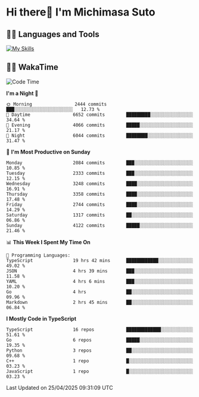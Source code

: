 # Hi there👋 I'm Michimasa Suto

## 🧑‍💻 Languages and Tools
[![My Skills](https://skillicons.dev/icons?i=ts,nextjs,react,go,python,aws)](https://skillicons.dev)

<!--
**Suto-Michimasa/Suto-Michimasa** is a ✨ _special_ ✨ repository because its `README.md` (this file) appears on your GitHub profile.

Here are some ideas to get you started:

- 🔭 I’m currently working on ...
- 🌱 I’m currently learning ...
- 👯 I’m looking to collaborate on ...
- 🤔 I’m looking for help with ...
- 💬 Ask me about ...
- 📫 How to reach me: ...
- 😄 Pronouns: ...
- ⚡ Fun fact: ...
-->
<!--
## 💎 Github Stats

<div>
  <img height="170" align="left" src="https://github-readme-stats.vercel.app/api?username=Suto-michimasa&count_private=true&show_icons=true&theme=dark" />
  <img height="170" src="https://github-readme-stats.vercel.app/api/top-langs/?username=Suto-michimasa&langs_count=8&layout=compact&theme=dark" />
</div>
-->
<!-- ## 🏆 GitHub Profile Trophy

<img width="800" src="https://github-profile-trophy.vercel.app/?username=Suto-michimasa&theme=onedark&no-frame=true"/>
 -->

## 🧑‍💻 WakaTime
<!--START_SECTION:waka-->
![Code Time](http://img.shields.io/badge/Code%20Time-735%20hrs%2055%20mins-blue)

**I'm a Night 🦉** 

```text
🌞 Morning                2444 commits        ███░░░░░░░░░░░░░░░░░░░░░░   12.73 % 
🌆 Daytime                6652 commits        █████████░░░░░░░░░░░░░░░░   34.64 % 
🌃 Evening                4066 commits        █████░░░░░░░░░░░░░░░░░░░░   21.17 % 
🌙 Night                  6044 commits        ████████░░░░░░░░░░░░░░░░░   31.47 % 
```
📅 **I'm Most Productive on Sunday** 

```text
Monday                   2084 commits        ███░░░░░░░░░░░░░░░░░░░░░░   10.85 % 
Tuesday                  2333 commits        ███░░░░░░░░░░░░░░░░░░░░░░   12.15 % 
Wednesday                3248 commits        ████░░░░░░░░░░░░░░░░░░░░░   16.91 % 
Thursday                 3358 commits        ████░░░░░░░░░░░░░░░░░░░░░   17.48 % 
Friday                   2744 commits        ████░░░░░░░░░░░░░░░░░░░░░   14.29 % 
Saturday                 1317 commits        ██░░░░░░░░░░░░░░░░░░░░░░░   06.86 % 
Sunday                   4122 commits        █████░░░░░░░░░░░░░░░░░░░░   21.46 % 
```


📊 **This Week I Spent My Time On** 

```text
💬 Programming Languages: 
TypeScript               19 hrs 42 mins      ████████████░░░░░░░░░░░░░   49.02 % 
JSON                     4 hrs 39 mins       ███░░░░░░░░░░░░░░░░░░░░░░   11.58 % 
YAML                     4 hrs 6 mins        ███░░░░░░░░░░░░░░░░░░░░░░   10.20 % 
Go                       4 hrs               ██░░░░░░░░░░░░░░░░░░░░░░░   09.96 % 
Markdown                 2 hrs 45 mins       ██░░░░░░░░░░░░░░░░░░░░░░░   06.84 % 
```

**I Mostly Code in TypeScript** 

```text
TypeScript               16 repos            █████████████░░░░░░░░░░░░   51.61 % 
Go                       6 repos             █████░░░░░░░░░░░░░░░░░░░░   19.35 % 
Python                   3 repos             ██░░░░░░░░░░░░░░░░░░░░░░░   09.68 % 
C++                      1 repo              █░░░░░░░░░░░░░░░░░░░░░░░░   03.23 % 
JavaScript               1 repo              █░░░░░░░░░░░░░░░░░░░░░░░░   03.23 % 
```




 Last Updated on 25/04/2025 09:31:09 UTC
<!--END_SECTION:waka-->
